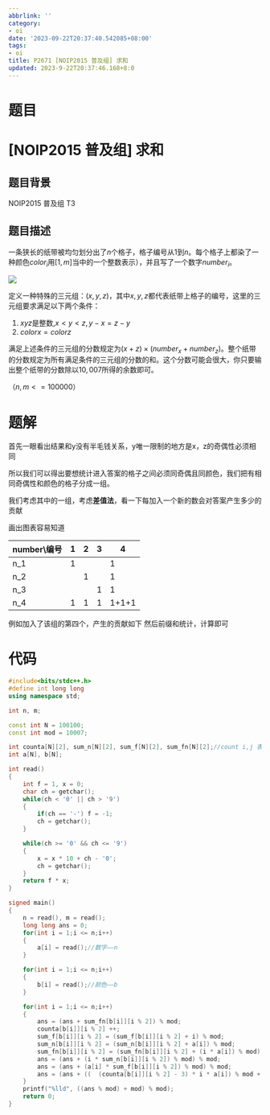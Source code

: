 ```yaml
---
abbrlink: ''
category:
- oi
date: '2023-09-22T20:37:40.542085+08:00'
tags:
- oi
title: P2671 [NOIP2015 普及组] 求和
updated: 2023-9-22T20:37:46.168+8:0
---
```

# 题目

# [NOIP2015 普及组] 求和

## 题目背景

NOIP2015 普及组 T3

## 题目描述

一条狭长的纸带被均匀划分出了$n$个格子，格子编号从$1$到$n$。每个格子上都染了一种颜色$color_i$用$[1,m]$当中的一个整数表示），并且写了一个数字$number_i$。

![](https://cdn.luogu.com.cn/upload/pic/1829.png)

定义一种特殊的三元组：$(x,y,z)$，其中$x,y,z$都代表纸带上格子的编号，这里的三元组要求满足以下两个条件：

1. $xyz$是整数,$x<y<z,y-x=z-y$
2. $colorx=colorz$

满足上述条件的三元组的分数规定为$(x+z) \times (number_x+number_z)$。整个纸带的分数规定为所有满足条件的三元组的分数的和。这个分数可能会很大，你只要输出整个纸带的分数除以$10,007$所得的余数即可。

（$n, m <= 100000$）

# 题解

首先一眼看出结果和y没有半毛钱关系，y唯一限制的地方是x，z的奇偶性必须相同

所以我们可以得出要想统计进入答案的格子之间必须同奇偶且同颜色，我们把有相同奇偶性和颜色的格子分成一组。

我们考虑其中的一组，考虑**差值法**，看一下每加入一个新的数会对答案产生多少的贡献

画出图表容易知道

| number\编号 | 1 | 2 | 3 | 4     |
| ----------- | - | - | - | ----- |
| n_1         | 1 |   |   | 1     |
| n_2         |   | 1 |   | 1     |
| n_3         |   |   | 1 | 1     |
| n_4         | 1 | 1 | 1 | 1+1+1 |

例如加入了该组的第四个，产生的贡献如下
然后前缀和统计，计算即可

# 代码

```cpp
#include<bits/stdc++.h>
#define int long long
using namespace std;

int n, m;

const int N = 100100;
const int mod = 10007;

int counta[N][2], sum_n[N][2], sum_f[N][2], sum_fn[N][2];//count i,j 表示颜色为i，编号为j的数量，sum i,j 表示颜色为i，编号为j的 
int a[N], b[N];

int read()
{
	int f = 1, x = 0;
	char ch = getchar();
	while(ch < '0' || ch > '9')
	{
		if(ch == '-') f = -1;
		ch = getchar();
	}

	while(ch >= '0' && ch <= '9')
	{
		x = x * 10 + ch - '0';
		ch = getchar();
	}
	return f * x;
}

signed main()
{
	n = read(), m = read();
	long long ans = 0;
	for(int i = 1;i <= n;i++)
	{
		a[i] = read();//数字——n 
	}

	for(int i = 1;i <= n;i++)
	{
		b[i] = read();//颜色——b 
	}

	for(int i = 1;i <= n;i++)
	{
		ans = (ans + sum_fn[b[i]][i % 2]) % mod;
		counta[b[i]][i % 2] ++;
		sum_f[b[i]][i % 2] = (sum_f[b[i]][i % 2] + i) % mod;
		sum_n[b[i]][i % 2] = (sum_n[b[i]][i % 2] + a[i]) % mod;
		sum_fn[b[i]][i % 2] = (sum_fn[b[i]][i % 2] + (i * a[i]) % mod) % mod;
		ans = (ans + (i * sum_n[b[i]][i % 2]) % mod) % mod;
		ans = (ans + (a[i] * sum_f[b[i]][i % 2]) % mod) % mod;
		ans = (ans + ((  (counta[b[i]][i % 2] - 3) * i * a[i]) % mod + mod ) % mod) % mod;
	}
	printf("%lld", ((ans % mod) + mod) % mod);
	return 0;
}
```

